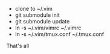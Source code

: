 - clone to ~/.vim
- git submodule init
- git submodule update
- ln -s ~/.vim/vimrc ~/.vimrc
- ln -s ~/.vim/tmux.conf ~/.tmux.conf

That's all
